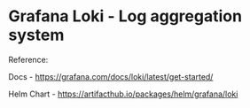 # Grafana Loki - Log aggregation system

Reference:

Docs - https://grafana.com/docs/loki/latest/get-started/

Helm Chart - https://artifacthub.io/packages/helm/grafana/loki